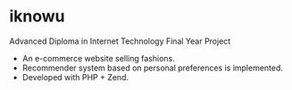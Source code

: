 # iknowu
Advanced Diploma in Internet Technology Final Year Project

- An e-commerce website selling fashions. 
- Recommender system based on personal preferences is implemented.
- Developed with PHP + Zend.
